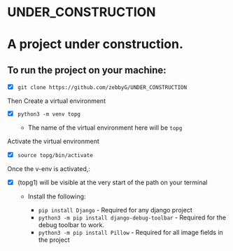# UNDER_CONSTRUCTION
A project under construction.
==================================

## To run the project on your machine:
+ [X] `git clone https://github.com/zebbyG/UNDER_CONSTRUCTION`

Then Create a virtual environment
+ [X] `python3 -m venv topg`
     
    - The name of the virtual environment here will be `topg`

Activate the virtual environment
+ [X] `source topg/bin/activate`

Once the v-env is activated,:
+ [X] (topg1) will be visible at the very start of the path on your terminal
    
    - Install the following:
        
        - `pip install Django` - Required for any django project
        - `python3 -m pip install django-debug-toolbar` - Required for the debug toolbar to work.
        - `python3 -m pip install Pillow` - Required for all image fields in the project
